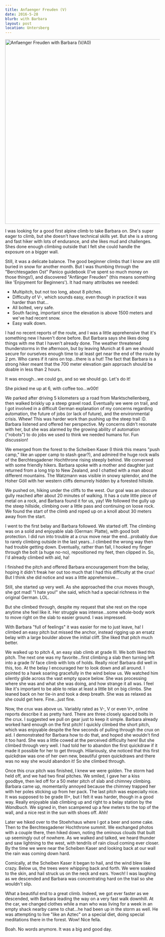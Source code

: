 ```yaml
---
title: Anfaenger Freuden (V)
date: 2016-5-28
blurb: with Barbara
layout: post
location: Untersberg
---
```



<a data-flickr-embed="true" data-header="true" data-footer="true"
href="https://www.flickr.com/photos/ripsawridge/albums/72157668920935286"
title="Anfaenger Freuden with Barbara (V/A0)"><img
src="https://c1.staticflickr.com/8/7103/27215059192_9f7e5653ed_c.jpg"
width="800" height="600" alt="Anfaenger Freuden with Barbara (V/A0)"></a><script
async src="//embedr.flickr.com/assets/client-code.js" charset="utf-8"></script>

I was looking for a good first alpine climb to take Barbara on. She's super
eager to climb, but she doesn't have technical skills yet. But she is a strong
and fast hiker with lots of endurance, and she likes mud and challenges. Shes
done enough climbing outside that I felt she could handle the exposure on a
bigger wall.

Still, it was a delicate balance. The good beginner climbs that I know are still
buried in snow for another month. But I was thumbing through the "Berchtesgaden
Ost" Panico guidebook (I've spent so much money on those things!), and
discovered "Anfänger Freuden" (this means something like 'Enjoyment for
Beginners'). It had many attributes we needed:

 * Multipitch, but not too long, about 8 pitches.
 * Difficulty of V-, which sounds easy, even though in practice it was harder than that...
 * All bolted, very safe.
 * South facing, important since the elevation is above 1500 meters and we've had recent snow.
 * Easy walk down.

I had no recent reports of the route, and I was a little apprehensive that it's
something new I haven't done before. But Barbara says she likes doing things
with me that I haven't already done. The weather threatened thunderstorms in the
afternoon, but by leaving Munich at 6 am we should secure for ourselves enough
time to at least get near the end of the route by 2 pm. Who cares if it rains on
top...there is a hut! The fact that Barbara is a strong hiker meant that the 700
meter elevation gain approach should be doable in less than 2 hours.

It was enough...we could go, and so we should go. Let's do it!

She picked me up at 6, with coffee too...w00t!

We parked after driving 5 kilometers up a road from Marktschellenberg, then
walked briskly up a steep gravel road. Eventually we were on trail, and I got
involved in a difficult German explanation of my concerns regarding automation,
the future of jobs (or lack of future), and the environmental crisis. Whew! This
was harder work than pushing up the steep trail :D. Barbara listened and offered
her perspective. My concerns didn't resonate with her, but she was alarmed by
the growing ability of automation ("robots") to do jobs we used to think we
needed humans for. Fun discussion!

We emerged from the forest to the Scheiben Kaser (I think this means "push
camp," like an upper camp to stash gear?), and admired the huge rock walls of
the Berchtesgadener Hochthrone rising steeply behind. We conversed with some
friendly hikers. Barbara spoke with a mother and daughter just returned from a
long trip to New Zealand, and I chatted with a man about different
mountains. The Watzmann was visible in snowy splendor, and the Hoher Göll with
her western cliffs demurrely hidden by a forested hillside.

We pushed on, hiking under the cliffs to the west. Our goal was an obscure gully
reached after about 20 minutes of walking. It has a cute little piece of metal
on a rock, and Barbara found it for us, yay! We followed the gully up the steep
hillside, climbing over a little pass and continuing on loose rock. We found the
start of the climb and roped up on a knoll about 30 meters away from the start.

I went to the first belay and Barbara followed. We started off. The climbing was
on a solid and enjoyable slab (German: Platte), with good bolt protection. I did
run into trouble at a crux move near the end...probably due to rarely climbing
outside in the last years...I climbed the wrong way then had trouble getting
down. Eventually, rather than fall, I hooked my finger through the bolt (a huge
no-no), repositioned my feet, then clipped in. So, I'd already climbed with aid,
ha!

I finished the pitch and offered Barbara encouragement from the belay, hoping it
didn't freak her out too much that I had this difficulty at the crux! But I
think she did notice and was a little apprehensive...

Still, she started up very well. As she approached the crux moves though, she
got mad! "I hate you!" she said, which had a special richness in the original
German. LOL.

But she climbed through, despite my request that she rest on the rope anytime
she feel like it. Her struggle was intense...some whole-body work to move right
on the slab to easier ground. I was impressed.

With Barbara "full of feelings" it was easier for me to just leave, ha! I
climbed an easy pitch but missed the anchor, instead rigging up an ersatz belay
with a large boulder above the initial cliff. She liked that pitch much better.

We walked up to pitch 4, an easy slab climb at grade III. We both liked this
pitch. The next one was my favorite...first climbing a slab then turning left
into a grade IV face climb with lots of holds. Really nice! Barbara did well in
this, too. At the belay I encouraged her to look down and all around. I pointed
to a hawk soaring gracefully in the wind below us. We watched him silently glide
across the vast empty space below. She was processing where she was and what she
was doing, and how strange it all was. I feel like it's important to be able to
relax at least a little bit on big climbs. She leaned back on her tie-in and
took a deep breath. She was as relaxed as she could get here. Fine...just fine.

Now, the crux was above us. Variably rated as V-, V or even V+, online reports
describe it as pretty hard. There are three closely spaced bolts in the crux. I
suggested we pull on gear just to keep it simple. Barbara already worked hard
enough on the first pitch! I quickly climbed the short pitch, which was
enjoyable despite the few seconds of pulling through the crux on aid. I
demonstrated for Barbara how to do that, and hoped she wouldn't find it too
hard. She was a little cowed at the perceived difficulty here! But she climbed
through very well. I had told her to abandon the first quickdraw if it made it
possible for her to get through. Hilariously, she noticed that this first
quickdraw was one of her own new, beautiful green quickdraws and there was no
way she would abandon it! So she climbed through.

Once this crux pitch was finished, I knew we were golden. The storm had held
off, and we had two final pitches. We smiled, I gave her a kiss goodbye, then
led off for a 50 meter pitch of slab and chimney climbing. Barbara came up,
momentarily annoyed because the chimney trapped her with her poles sticking up
from her pack. The last pitch was especially nice. It was supposed to be grade
III+, but I felt it was harder, though in a good way. Really enjoyable slab
climbing up and right to a belay station by the *Wandbuch*. We signed in, then
scampered up a few meters to the top of the wall, and a nice rest in the sun
with shoes off. Ahh!

Later we hiked over to the Stoehrhaus where I got a beer and some cake. Then to
the Berchtesgadener Hochthrone summit. We exchanged photos with a couple there,
then hiked down, noting the ominous clouds that built up seemingly out of
nowhere. As we walked and talked, we heard thunder and saw lightning to the
west, with tendrils of rain cloud coming ever closer. By the time we were near
the Scheiben Kaser and looking back at our wall the rain was coming down hard.

Comically, at the Scheiben Kaser it began to hail, and the wind blew like
crazy. Below us, the trees were whipping back and forth. We were soaked to the
skin, and hail struck us on the neck and ears. Yowch! I was laughing as we
descended and Barbara was concentrating hard on the trail so she wouldn't slip.

What a beautiful end to a great climb. Indeed, we got ever faster as we
descended, with Barbara leading the way on a very fast walk downhill. At the
car, we changed clothes while a man who was living for a week in an empty shack
nearby came to chat...he had been up in the storm as well. He was attempting to
live "like an Aztec" on a special diet, doing special meditations there in the
forest. Wow! Nice fella.

Boah. No words anymore. It was a big and good day.








